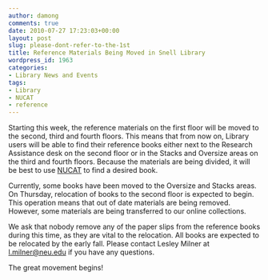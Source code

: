 ```yaml
---
author: damong
comments: true
date: 2010-07-27 17:23:03+00:00
layout: post
slug: please-dont-refer-to-the-1st
title: Reference Materials Being Moved in Snell Library
wordpress_id: 1963
categories:
- Library News and Events
tags:
- Library
- NUCAT
- reference
---
```


Starting this week, the reference materials on the first floor will be moved to the second, third and fourth floors. This means that from now on, Library users will be able to find their reference books either next to the Research Assistance desk on the second floor or in the Stacks and Oversize areas on the third and fourth floors. Because the materials are being divided, it will be best to use [NUCAT](http://nucat.lib.neu.edu) to find a desired book.

Currently, some books have been moved to the Oversize and Stacks areas. On Thursday, relocation of books to the second floor is expected to begin. This operation means that out of date materials are being removed. However, some materials are being transferred to our online collections.

We ask that nobody remove any of the paper slips from the reference books during this time, as they are vital to the relocation. All books are expected to be relocated by the early fall. Please contact Lesley Milner at [l.milner@neu.edu](mailto:l.milner@neu.edu) if you have any questions.

The great movement begins!
